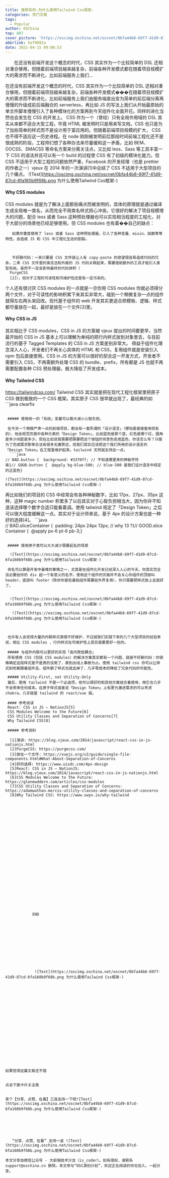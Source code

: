 ```yaml
---
title: 推荐系列-为什么使用Tailwind Css框架-
categories: 热门文章
tags:
  - Popular
author: OSChina
top: 887
cover_picture: 'https://oscimg.oschina.net/oscnet/0bfa44b8-69f7-41d9-87cd-6fa160b9f68b.png'
abbrlink: 5ef9891a
date: 2021-04-15 09:08:53
---
```


&emsp;&emsp;在还没有前端开发这个概念的时代，CSS 其实作为一个比较简单的 DSL 还相对凑合够用，但随着前端项目越来越复杂，前端各种开发模式都在随着项目规模扩大的需求而不断进化，比如前端服务上我们...
<!-- more -->

                                                                                                                                                                                         
  
   
   在还没有前端开发这个概念的时代，CSS 其实作为一个比较简单的 DSL 还相对凑合够用，但随着前端项目越来越复杂，前端各种开发模式���在随着项目规模扩大的需求而不断进化，比如前端服务上我们由服务端直出变为简单的前后端分离再慢慢的升级成前后端融合的 serverless，再比如 JS 的写法上我们从开始最原始的单文件脚本慢慢引入了各种模块化的方案再到今天组件化全面开花。同样的进化当然也会发生在 CSS 的开发上。 
   CSS 作为一个（曾经）只有全局作用域的 DSL 其实从来都不适合大型工程，毕竟 HTML 被发明时只是用来写文档，CSS 也只是为了加些简单的样式而不是设计用于富应用的。但随着前端项目规模的扩大， CSS 也不得不适应这一历史进程。在 node 刚刚被发明前后那段时间前端工程化还不是很成熟的阶段，工程师们想了各种办法来尽量缓和这一矛盾，比如 BEM、OOCSS、SMACSS 等命名方案来分离关注点，又比如 less、Sass 等工具丰富一下 CSS 的语法并且可以有一个 build 的过程使 CSS 有了初级的模块化能力。但 CSS 不适用于大型工程的问题依然严重，Facebook 的开发经理（也是 prettier 的作者之一）vjeux 在 2014 年的一次演讲[1]中总结了 CSS 不适用于大型项目的几个痛点。 
   ![Test](https://oscimg.oschina.net/oscnet/0bfa44b8-69f7-41d9-87cd-6fa160b9f68b.png 为什么使用Tailwind Css框架-) 
    
   #### Why CSS modules 
   CSS modules 就是为了解决上面那些痛点而被发明的，具体的原理就是通过编译生成全局唯一类名，从而完全不用类名样式担心冲突。它很好的解决了项目规模增大的问题，配合 less 或者 Sass 这种预处理器也可以实现相当程度的工程化，对于大部分的场景他已经足够使用。但 CSS modules 也有着��自己的缺点： 
    
     
     
       如果你重度使用了 less 或者 Sass 这种预处理器，引入了各种变量、mixin、函数等等特性，会造成 JS 和 CSS 中工程化生态的割裂。 
      
     
     
       不好删代码：一来只要是 CSS 文件就让人有 copy-paste 的欲望很容易造成代码的冗余，二来 CSS 文件里的类没法和外面的 JS 代码关联起来，需要借助额外的工具才能引入类型系统。虽然不一定会影响最终的代码体积（ 
      PurgeCSS 
      [2]），但对于工程的可读性和可维护性还是有一定污染的。 
      
    
   个人还有很讨厌 CSS modules 的一点就是一旦你用 CSS modules 你就必须得分两个文件，对于可读性的影响积累下来其实非常大，碰到一个稍微复杂一点的组件就得左右两头来回改。现代基于组件的 web 开发其实更适合把模板、逻辑、样式都尽量放在一起，最好是放在一个文件[3]里。 
    
   #### Why CSS in JS 
   其实相比于 CSS modules，CSS in JS 的方案被 vjeux 提出的时间要更早，当然最开始的 CSS in JS 基本上可以理解为单纯的把行内样式放到对象里去，与目前流行的基于 Tagged Templates 的 CSS in JS 方案差别非常大。 
   得益于组件化理念深入人心，开发者们不再关心具体的 HTML 和 CSS，复用组件就是安装引入 npm 包后直接使用。CSS in JS 的方案可以很好的契合这一开发方式，开发者不需要引入 CSS，不再需额外处理 CSS 的 bundle、prefix，所有都是 JS 也就不再需要配置各种 CSS 预处理器，极大降低了开发成本。 
    
    
   #### Why Tailwind CSS 
   https://tailwindcss.com/ 
   Tailwind CSS 其实就是把在现代工程化框架里把原子 CSS 做到极致的一个 CSS 框架。其实原子 CSS 很早就出现了，最经典的如  ```java 
  clearfix
  ```  ，在很多早期的 web 项目里都会有或多或少的原子 CSS。但早期的原子 CSS 并不被认为是一种最佳实践，或者说被认为是一种很差的方案。那个时代提倡所谓的「关注点分离」，HTML 的 class 应该有自己的语义，不应该把样式或者逻辑附在上面。不过随着时代的发展，在组件化流行的今天我们其实已经并不怎么关心 HTML 的语义（甚至那都不是 HTML，叫 JSX），语义化的功能已经被组件所取代了。对于每一个 div 标签，我们关心的其实只有他的样式��在这种背景下原子 CSS 就显得很有用了。 
    
   ##### 使用统一的「系统」变量可以极大减小心智负担。 
    
   在今天一个稍微严肃一点的前端项目，都会有一套所谓的「设计语言」（哪怕是直接套用现有的），他会规范页面中各种元素的「Design Token」，比如蓝色是那个蓝，红色是哪个红，圆角是多少间距是多少。现在比如说我需要把需要把这个按钮的背景色变成蓝色，你该怎么写？只是为了完成需求那笨办法有很多无庸赘述，但我们其实应该把这个我们所用的设计语言的「Design Token」在工程里维护起来。tailwind 天然就支持这一点。 
    ```java 
  // BAD.button {  background: #3370ff; // 不知道哪里来的神秘字符串}// GOOD.button {  @apply bg-blue-500; // blue-500 是我们设计语言中规定的正蓝色}
  ```  
    
    ![Test](https://oscimg.oschina.net/oscnet/0bfa44b8-69f7-41d9-87cd-6fa160b9f68b.png 为什么使用Tailwind Css框架-) 
    
   再比如我们的项目的 CSS 中经常会有各种神秘数字，比如 17px、27px、35px 这种，这种 magic number 积累多了以后其实对于心智负担相当大，因为你并不知道该选择哪个数字合适只能看着调。使用 tailwind 规定了「Design Token」之后可以很大程度缓解这一点。其实对于设计师来说，基于 4px 的设计方案也是一种好的选择[4]。 
    ```java 
  // BAD.sliceContainer {  padding: 24px 24px 13px; // why 13 ?}// GOOD.sliceContainer {  @apply px-6 pt-6 pb-3;}
  ```  
    
   ##### 使用原子类可以大大减少需要起名的场景 
    
    ![Test](https://oscimg.oschina.net/oscnet/0bfa44b8-69f7-41d9-87cd-6fa160b9f68b.png 为什么使用Tailwind Css框架-) 
    
   命名可以算是开发中最难的事情之一，尤其是在组件化开发已经深入人心的今天，你其实完全没必要给你的 div 起一个有意义的名字。使用这个组件的页面并不会关心你组件的顶部叫 header，底部叫 footer（除非你是些基础组件需要给外界复用），你只需要把样式放上去就好了。 
    
    
    ![Test](https://oscimg.oschina.net/oscnet/0bfa44b8-69f7-41d9-87cd-6fa160b9f68b.png 为什么使用Tailwind Css框架-) 
     
     ![Test](https://oscimg.oschina.net/oscnet/0bfa44b8-69f7-41d9-87cd-6fa160b9f68b.png 为什么使用Tailwind Css框架-) 
     
    
    
   也许有人会觉得大量的内联样式类很不好维护，不过就我们实践下来的几个大型项目的经验来说，相比 CSS modules ，行内样式在可维护性上其实是要更好一些的。 
    
   ##### 与组件内联可以更好的实现「高内聚低耦合」 
   所有使用 CSS（包括 CSS modules）的解决方案其实都有一个问题，就是不好删代码：你很难确定这段样式是不是真的没用了，直到出线上事故为止。使用 tailwind css 你可以让样式到死都跟着组件走，组件删了样式也就去掉了，几乎零成本的降低了冗余代码的可能性。 
    
   ##### Utility-First, not Utility-Only 
   最后，使用 tailwind 不是一个必选项，他可以很好的和其他方案结合着使用，用它也几乎不会带来任何成本。在原子样式或者说「Design Token」上有更为激进需求的可以考虑 chakra，几乎就是 tailwind 的 react/vue 版。 
    
   #### 参考阅读 
   React: CSS in JS – NationJS[5] 
   CSS Modules Welcome to the Future[6] 
   CSS Utility Classes and Separation of Concerns[7] 
   Why Tailwind CSS[8] 
    
   ##### 参考资料 
    
    [1]演讲: https://blog.vjeux.com/2014/javascript/react-css-in-js-nationjs.html 
    [2]PurgeCSS: https://purgecss.com/ 
    [3]放在一个文件: https://vuejs.org/v2/guide/single-file-components.html#What-About-Separation-of-Concerns 
    [4]好的选择: https://www.uisdc.com/4px-design 
    [5]React: CSS in JS – NationJS: https://blog.vjeux.com/2014/javascript/react-css-in-js-nationjs.html 
    [6]CSS Modules Welcome to the Future: https://glenmaddern.com/articles/css-modules 
    [7]CSS Utility Classes and Separation of Concerns: https://adamwathan.me/css-utility-classes-and-separation-of-concerns 
    [8]Why Tailwind CSS: https://www.swyx.io/why-tailwind 
    
   
  
  
   
    
     
      
     
    
   
   
    
     
      
       
        
         
          
           
            
             
            
            
             
              
              END 
              
             
            
            
             
              
               
                
                 
                
               
               
               ![Test](https://oscimg.oschina.net/oscnet/0bfa44b8-69f7-41d9-87cd-6fa160b9f68b.png 为什么使用Tailwind Css框架-) 
               
               
                
                 
                
               
              
             
            
           
          
         
        
       
      
     
    
   
  
  
  如果觉得这篇文章还不错 
  
  
  点击下面卡片关注我 
  
  
  来个【分享、点赞、在看】三连支持一下吧![Test](https://oscimg.oschina.net/oscnet/0bfa44b8-69f7-41d9-87cd-6fa160b9f68b.png 为什么使用Tailwind Css框架-) 
  
  
   
  
  
  
    “分享、点赞、在看” 支持一波 ![Test](https://oscimg.oschina.net/oscnet/0bfa44b8-69f7-41d9-87cd-6fa160b9f68b.png 为什么使用Tailwind Css框架-)  
 
本文分享自微信公众号 - 大前端技术沙龙（is_coder）。如有侵权，请联系 support@oschina.cn 删除。本文参与“OSC源创计划”，欢迎正在阅读的你也加入，一起分享。
                                        